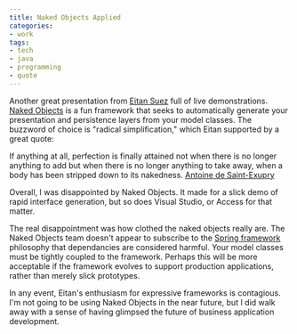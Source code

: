 ```yaml
---
title: Naked Objects Applied
categories:
- work
tags:
- tech
- java
- programming
- quote
---
```


Another great presentation from [Eitan Suez][1] full of live demonstrations.  [Naked Objects][2] is a fun framework that seeks to automatically generate your presentation and persistence layers from your model classes.  The buzzword of choice is "radical simplification," which Eitan supported by a great quote:


   [1]: http://www.u2d.com/
   [2]: http://www.nakedobjects.org/

> 
If anything at all, perfection is finally attained not when there is no longer anything to add but when there is no longer anything to take away, when a body has been stripped down to its nakedness.
[Antoine de Saint-Exupry][3]

   [3]: http://en.wikipedia.org/wiki/Antoine_de_Saint-Exup%E9ry



Overall, I was disappointed by Naked Objects.  It made for a slick demo of rapid interface generation, but so does Visual Studio, or Access for that matter.

The real disappointment was how clothed the naked objects really are.  The Naked Objects team doesn't appear to subscribe to the [Spring framework][4] philosophy that dependancies are considered harmful.  Your model classes must be tightly coupled to the framework.  Perhaps this will be more acceptable if the framework evolves to support production applications, rather than merely slick prototypes.

In any event, Eitan's enthusiasm for expressive frameworks is contagious.  I'm not going to be using Naked Objects in the near future, but I did walk away with a sense of having glimpsed the future of business application development.

   [4]: http://www.springsource.org/
